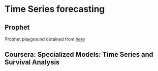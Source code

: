# Time Series forecasting

## Prophet

Prophet playground obtained from [here](https://www.youtube.com/watch?v=KvLG1uTC-KU&list=LL&index=17)

## Coursera: Specialized Models: Time Series and Survival Analysis


